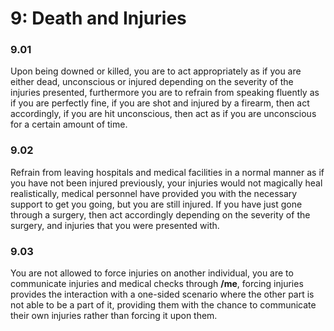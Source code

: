 # 9: Death and Injuries

### 9.01 <a href="#dr23yzmnm5ou" id="dr23yzmnm5ou"></a>

Upon being downed or killed, you are to act appropriately as if you are either dead, unconscious or injured depending on the severity of the injuries presented, furthermore you are to refrain from speaking fluently as if you are perfectly fine, if you are shot and injured by a firearm, then act accordingly, if you are hit unconscious, then act as if you are unconscious for a certain amount of time.

### 9.02 <a href="#id-61yelj1owo3i" id="id-61yelj1owo3i"></a>

Refrain from leaving hospitals and medical facilities in a normal manner as if you have not been injured previously, your injuries would not magically heal realistically, medical personnel have provided you with the necessary support to get you going, but you are still injured. If you have just gone through a surgery, then act accordingly depending on the severity of the surgery, and injuries that you were presented with.

### 9.03 <a href="#rto9kyuy18zg" id="rto9kyuy18zg"></a>

You are not allowed to force injuries on another individual, you are to communicate injuries and medical checks through **/me**, forcing injuries provides the interaction with a one-sided scenario where the other part is not able to be a part of it, providing them with the chance to communicate their own injuries rather than forcing it upon them.
